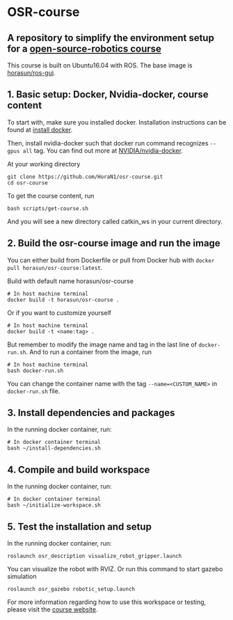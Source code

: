 # OSR-course

## A repository to simplify the environment setup for a [open-source-robotics course](http://www.osrobotics.org/osr/)  

This course is built on Ubuntu16.04 with ROS. The base image is [horasun/ros-gui](https://github.com/HoraN1/docker-gui-ros).

## 1. Basic setup: Docker, Nvidia-docker, course content

To start with, make sure you installed docker. Installation instructions can be found at [install docker](https://docs.docker.com/engine/install/). 

Then, install nvidia-docker such that docker run command recognizes ```--gpus all``` tag. You can find out more at [NVIDIA/nvidia-docker](https://github.com/NVIDIA/nvidia-docker).

At your working directory

```
git clone https://github.com/HoraN1/osr-course.git
cd osr-course
```

To get the course content, run

```
bash scripts/get-course.sh
```

And you will see a new directory called catkin_ws in your current directory.

## 2. Build the osr-course image and run the image

You can either build from Dockerfile or pull from Docker hub with `docker pull horasun/osr-course:latest`.

Build with default name horasun/osr-course

```
# In host machine terminal
docker build -t horasun/osr-course .
```

Or if you want to customize yourself

```
# In host machine terminal
docker build -t <name:tag> .
``` 

But remember to modify the image name and tag in the last line of ```docker-run.sh```. And to run a container from the image, run

```
# In host machine terminal
bash docker-run.sh
```

You can change the container name with the tag ```--name=<CUSTOM_NAME>``` in ```docker-run.sh``` file.

## 3. Install dependencies and packages

In the running docker container, run:

```
# In docker container terminal
bash ~/install-dependencies.sh
```

## 4. Compile and build workspace

In the running docker container, run:

```
# In docker container terminal
bash ~/initialize-workspace.sh
```

## 5. Test the installation and setup

In the running docker container, run:

```
roslaunch osr_description visualize_robot_gripper.launch
```

You can visualize the robot with RVIZ. Or run this command to start gazebo simulation

```
roslaunch osr_gazebo robotic_setup.launch
```

For more information regarding how to use this workspace or testing, please visit the [course website](http://www.osrobotics.org/osr/installation/system.html).